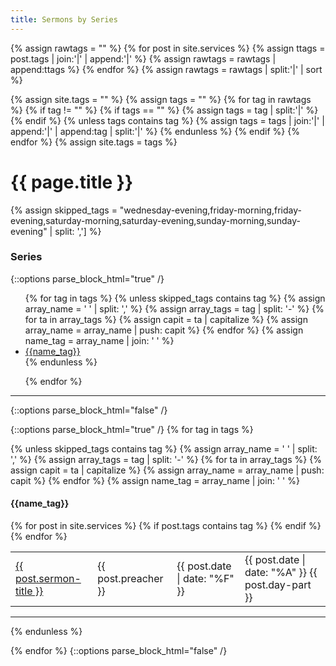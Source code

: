```yaml
---
title: Sermons by Series
---
```


{% assign rawtags = "" %}
{% for post in site.services %}
  {% assign ttags = post.tags | join:'|' | append:'|' %}
  {% assign rawtags = rawtags | append:ttags %}
{% endfor %}
{% assign rawtags = rawtags | split:'|' | sort %}

{% assign site.tags = "" %}
{% assign tags = "" %}
{% for tag in rawtags %}
  {% if tag != "" %}
    {% if tags == "" %}
      {% assign tags = tag | split:'|' %}
    {% endif %}
    {% unless tags contains tag %}
      {% assign tags = tags | join:'|' | append:'|' | append:tag | split:'|' %}
    {% endunless %}
  {% endif %}
{% endfor %}
{% assign site.tags = tags %}


# {{ page.title }}

{% assign skipped_tags = "wednesday-evening,friday-morning,friday-evening,saturday-morning,saturday-evening,sunday-morning,sunday-evening" | split: ','] %}

### Series
{::options parse_block_html="true" /}
<ul>
{% for tag in tags %}
  {% unless skipped_tags contains tag %}
        {% assign array_name = ' ' | split: ',' %}
        {% assign array_tags = tag | split: '-' %}
        {% for ta in array_tags %}
            {% assign capit = ta | capitalize %}
            {% assign array_name = array_name | push: capit %}
        {% endfor %}
        {% assign name_tag = array_name | join: ' ' %}
        <li>
            <a href="#{{tag | downcase | replace: ' ', '-'}}">
                {{name_tag}}
            </a>
        </li>
  {% endunless %}

{% endfor %}
</ul>
<hr>
{::options parse_block_html="false" /}


{::options parse_block_html="true" /}
{% for tag in tags %}

  {% unless skipped_tags contains tag %}
    {% assign array_name = ' ' | split: ',' %}
    {% assign array_tags = tag | split: '-' %}
    {% for ta in array_tags %}
        {% assign capit = ta | capitalize %}
        {% assign array_name = array_name | push: capit %}
    {% endfor %}
    {% assign name_tag = array_name | join: ' ' %}
#### {{name_tag}}
<table>
    {% for post in site.services %}
        {% if post.tags contains tag %}
        <tr>
          <td><a href="{{ post.url }}">{{ post.sermon-title }}</a></td>
          <td>{{ post.preacher }}</td>
          <td>{{ post.date | date: "%F" }}</td>
          <td>{{ post.date | date: "%A" }} {{ post.day-part }}</td>
        </tr>
        {% endif %}
    {% endfor %}
</table>
<hr>
  {% endunless %}

{% endfor %}
{::options parse_block_html="false" /}
